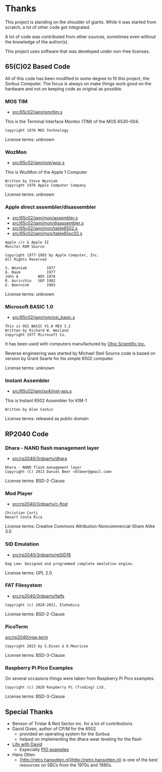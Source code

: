 
Thanks
======

This project is standing on the shoulder of giants. While it was started from
scratch, a lot of other code got integrated.

A lot of code was contributed from other sources, sometimes even without
the knowledge of the author(s).

This project uses software that was developed under non-free licenses.

65(C)02 Based Code
------------------

All of this code has been modified to some degree to fit this project, the
Sorbus Computer. The focus is always on make things work good on the hardware
and not on keeping code as original as possible.

### MOS TIM

* [src/65c02/jam/rom/tim.s](../src/65c02/jam/rom/tim.s)

This is the Terminal Interface Monitor (TIM) of the MOS 6530-004.
```
Copyright 1976 MOS Technology
```
License terms: unknown

### WozMon

* [src/65c02/jam/rom/woz.s](../src/65c02/jam/rom/woz.s)

This is WozMon of the Apple 1 Computer
```
Written by Steve Wozniak
Copyright 1976 Apple Computer Company
```
License terms: unknown

### Apple direct assembler/disassembler

* [src/65c02/jam/mon/assembler.s](../src/65c02/jam/mon/assembler.s)
* [src/65c02/jam/mon/disassembler.s](../src/65c02/jam/mon/disassembler.s)
* [src/65c02/jam/mon/table6502.s](../src/65c02/jam/mon/table6502.s)
* [src/65c02/jam/mon/table65sc02.s](../src/65c02/jam/mon/table65sc02.s)

```
Apple //c & Apple II
Monitor ROM Source

Copyright 1977-1983 by Apple Computer, Inc.
All Rights Reserved

S. Wozniak         1977
A. Baum            1977
John A         NOV 1978
R. Auricchio   SEP 1982
E. Beernink        1983
```
License terms: unknown

### Microsoft BASIC 1.0

* [src/65c02/jam/rom/osi_basic.s](../src/65c02/jam/rom/osi_basic.s)

```
This is OSI BASIC V1.0 REV 3.2
Written by Richard W. Weiland
Copyright 1977 Microsoft Co.
```
It has been used with computers manufactured by
[Ohio Scientific Inc.](https://en.wikipedia.org/wiki/Ohio_Scientific)

Reverse engineering was started by Michael Steil
Source code is based on version by Grant Searle for his simple 6502 computer.

License terms: unknown

### Instant Assembler

* [src/65c02/jam/sx4/inst-ass.s](../src/65c02/jam/sx4/inst-ass.s)

This is Instant 6502 Assembler for KIM-1
```
Written by Alan Cashin
```
License terms: released as public domain


RP2040 Code
-----------

### Dhara - NAND flash management layer

* [src/rp2040/3rdparty/dhara](../src/rp2040/3rdparty/dhara)

```
Dhara - NAND flash management layer
Copyright (C) 2013 Daniel Beer <dlbeer@gmail.com>
```
License terms: BSD-2-Clause

### Mod Player

* [src/rp2040/3rdparty/c-flod](../src/rp2040/3rdparty/c-flod)

```
Christian Corti
Neoart Costa Rica
```
License terms: Creative Commons Attribution-Noncommercial-Share Alike 3.0

### SID Emulation

* [src/rp2040/3rdparty/reSID16](../src/rp2040/3rdparty/reSID16)

```
Dag Lem: Designed and programmed complete emulation engine.
```
License terms: GPL 2.0

### FAT Filesystem

* [src/rp2040/3rdparty/fatfs](../src/rp2040/3rdparty/fatfs)

```
Copyright (c) 2020-2021, Elehobica
```
License terms: BSD-2-Clause

### PicoTerm

[src/rp2040/vga-term](../src/rp2040/vga-term)

```
Copyright 2023 by S.Dixon & D.Meurisse
```
License terms: BSD-3-Clause

### Raspberry Pi Pico Examples

On several occasions things were taken from Raspberry Pi Pico examples:
```
Copyright (c) 2020 Raspberry Pi (Trading) Ltd.
```
License terms: BSD-3-Clause


Special Thanks
--------------

- Benson of Tristar & Red Sector inc. for a lot of contributions
- David Given, author of CP/M for the 6502
  - provided an operating system for the Sorbus
  - helped on implementing the dhara wear leveling for the flash
- [Life with David](https://www.youtube.com/@LifewithDavid1)
  - Especially [PIO examples](https://github.com/LifeWithDavid/Raspberry-Pi-Pico-PIO)
- Hans Otten
  - [http://retro.hansotten.nl](http://retro.hansotten.nl) is one of the best
    resources on SBCs from the 1970s and 1980s.

